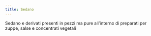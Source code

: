 ```yaml
---
title: Sedano
---
```

Sedano e derivati presenti in pezzi ma pure all’interno di preparati per zuppe, salse e concentrati vegetali